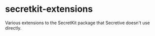 # secretkit-extensions
Various extensions to the SecretKit package that Secretive doesn't use directly.
